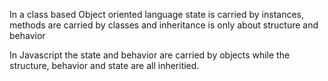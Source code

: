 In a class based Object oriented language state is carried by instances, methods are carried by classes and 
inheritance is only about structure and behavior

In Javascript the state and behavior are carried by objects while the structure, behavior and state
are all inheritied.
